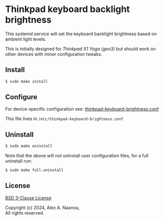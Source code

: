 # Thinkpad keyboard backlight brightness

This systemd service will set the keyboard backlight brightness based on 
ambient light levels.

This is initially designed for _Thinkpad X1 Yoga (gen3)_ but should work 
on other devices with minor configuration tweaks.


## Install

```bash
$ sudo make install
```


## Configure

For device-specific configuration see:
[thinkpad-keyboard-brightness.conf](thinkpad-keyboard-brightness.conf)

This file lives in `/etc/thinkpad-keyboard-brightness.conf`


## Uninstall

```bash
$ sudo make uninstall
```

Note that the above will not uninstall user configuration files, for a 
full uninstall run:

```bash
$ sudo make full-uninstall
```


## License

[BSD 3-Clause License](./LICENSE)

Copyright (c) 2024, Alex A. Naanou,  
All rights reserved.


<!-- vim:set ts=4 sw=4 spell : -->
